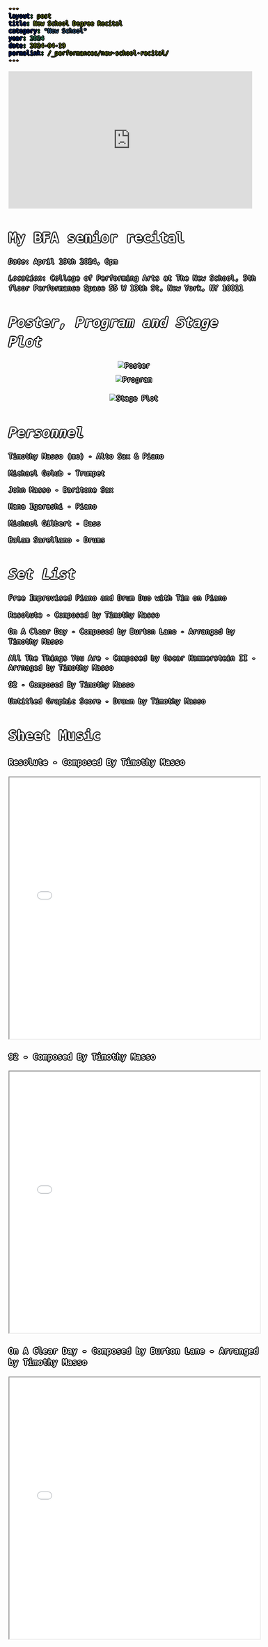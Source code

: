 ```yaml
---
layout: post
title: New School Degree Recital
category: "New School"
year: 2024
date: 2024-04-19
permalink: /_performances/new-school-recital/
---
```


<link rel="shortcut icon" href="/assets/favicon.ico" type="image/x-icon">
<link rel="icon" href="/assets/favicon.ico" type="image/x-icon">

<style>
body {
  color: white;
  font-family: monospace;
  font-size: 16px;
  line-height: 1.4;
  margin: 0;
  min-height: 100%;
  overflow-wrap: break-word;
   text-shadow: 
  0 0 0 black,
  1px 0 0 black,
  -1px 0 0 black,
  0 1px 0 black,
  0 -1px 0 black,
  1px 1px 0 black,
  -1px -1px 0 black,
  1px -1px 0 black,
  -1px 1px 0 black,
  2px 0 0 black,
  -2px 0 0 black,
  0 2px 0 black,
  0 -2px 0 black;
}

body {
    background-image: url('/assets/playing.webp'); 
    background-size: cover; 
    background-position: center; 
    background-attachment: fixed; 
}

a {
    color:rgb(255, 255, 255); /* This changes the link color */
    
}

/* body, a {
  text-shadow: 
    2px 2px 4px rgba(0,0,0,1),   
    -2px -2px 4px rgba(0,0,0,1),  
    0px 0px 8px rgba(0,0,0,1);    
}
*/

</style>

<iframe width="560" height="315" src="https://www.youtube.com/watch?v=3oJnpU6dzO4" title="YouTube video player" frameborder="0" allow="accelerometer; autoplay; clipboard-write; encrypted-media; gyroscope; picture-in-picture; web-share" referrerpolicy="strict-origin-when-cross-origin" allowfullscreen></iframe>



# My BFA senior recital

*Date*: April 19th 2024, 6pm

*Location*: College of Performing Arts at The New School, 5th floor Performance Space 55 W 13th St, New York, NY 10011

# *Poster, Program and Stage Plot*

<div class="image-column">
  <img src="{{ site.url }}/assets/TimothyMassorecitalpostercopy.png" alt="Poster">
  <img src="{{ site.url }}/assets/program.png" alt="Program">
</div>

<div class="image-stageplot">
  <img src="{{ site.url }}/assets/TimothyMassoStagePlot.png" alt="Stage Plot">
</div>

<style>
.image-column {
  display: flex;
  flex-direction: column; /* stack vertically */
  gap: 10px; /* space between posters */
  margin-bottom: 20px; /* space before stage plot */
  align-items: center; /* center align */
}

.image-column img {
  max-width: 70%; /* make images smaller */
  height: auto;
  object-fit: contain;
}

.image-stageplot {
  display: flex;
  justify-content: center;
}

.image-stageplot img {
  max-width: 70%; /* smaller stage plot too */
  height: auto;
  object-fit: contain;
}
</style>




<div id="scrollTrack">
  <div id="verticalScrollProgress"></div>
</div>

<style>
#scrollTrack {
  position: fixed;
  top: 25%;
  left: 50%;
  transform: translateX(-700px);
  width: 5px;
  height: 50%;
  background-color: rgba(255, 255, 255, 0.1);
  z-index: 9998;
}

#verticalScrollProgress {
  position: absolute;
  top: 0;
  left: 0;
  width: 100%;
  height: 0%;
  background-color: #5bff32;
  z-index: 9999;
}

</style>

<script>
window.onscroll = function() {
  const track = document.getElementById("scrollTrack");
  const bar = document.getElementById("verticalScrollProgress");
  
  const scrollTop = document.documentElement.scrollTop || document.body.scrollTop;
  const scrollHeight = document.documentElement.scrollHeight - document.documentElement.clientHeight;
  const scrollPercent = (scrollTop / scrollHeight) * 100;
  
  // Keep the green bar inside the track
  bar.style.height = scrollPercent + "%";
};
</script>







# *Personnel*

Timothy Masso (me) - Alto Sax & Piano

Michael Golub - Trumpet

John Masso - Baritone Sax

Hana Igarashi - Piano 

Michael Gilbert - Bass

Balam Sarellano - Drums

# *Set List*

Free Improvised Piano and Drum Duo with Tim on Piano

Resolute - Composed by Timothy Masso

On A Clear Day - Composed by Burton Lane - Arranged by Timothy Masso

All The Things You Are - Composed by Oscar Hammerstein II - Arrnaged by Timothy Masso

92 - Composed By Timothy Masso

Untitled Graphic Score - Drawn by Timothy Masso


# Sheet Music

### Resolute - Composed By Timothy Masso

<iframe src="{{ site.url }}/assets/ResoluteCLead.pdf" width="100%" height="600px"></iframe>

### 92 - Composed By Timothy Masso

<iframe src="{{ site.url }}/assets/92clead.pdf" width="100%" height="600px"></iframe>

### On A Clear Day - Composed by Burton Lane - Arranged by Timothy Masso

<iframe src="{{ site.url }}/assets/onacleardaylead.pdf" width="100%" height="600px"></iframe>



